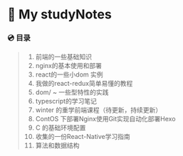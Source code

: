 #  :notebook: ​My studyNotes

### :cd: ​目录


>1. 前端的一些基础知识
>2. nginx的基本使用和部署
>3. react的一些小dom 实例
>4. 我做的react-redux简单易懂的教程
>5. dom/ ~  一些型特性的实践
>6. typescript的学习笔记
>7. winter 的重学前端课程（待更新，持续更新）
>8. ContOS 下部署Nginx使用Git实现自动化部署Hexo
>9. C 的基础环境配置
>10. 收集的一份React-Native学习指南
>11. 算法和数据结构

